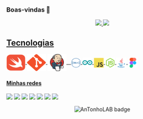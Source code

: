 ### Boas-vindas 👋

<div align="center">
  <a href="https://github.com/AnTonhoLAB">
  <img height="180em" src="https://github-readme-stats.vercel.app/api?username=AnTonhoLAB&show_icons=true&theme=cobalt&include_all_commits=true&count_private=true"/>
  <img height="180em" src="https://github-readme-stats.vercel.app/api/top-langs/?username=AnTonhoLAB&layout=compact&langs_count=7&theme=cobalt"/>
</div>
  
## Tecnologias
<div style="display: inline_block">
  <img align="center" alt="swift" height="45" width="50" src="https://raw.githubusercontent.com/devicons/devicon/master/icons/swift/swift-original.svg">
  <img align="center" alt="git" height="45" width="50" src="https://raw.githubusercontent.com/devicons/devicon/master/icons/git/git-original.svg">
  <img align="center" alt="jenks" height="45" width="50" src="https://raw.githubusercontent.com/devicons/devicon/master/icons/jenkins/jenkins-original.svg">
  <img > <img >
  <img align="center" alt="objc" height="26" width="26" src="https://raw.githubusercontent.com/devicons/devicon/master/icons/objectivec/objectivec-plain.svg" >
  <img align="center" alt="arduino" height="26" width="26" src="https://raw.githubusercontent.com/devicons/devicon/master/icons/arduino/arduino-original.svg">
  <img align="center" alt="js" height="26" width="26" src="https://raw.githubusercontent.com/devicons/devicon/master/icons/javascript/javascript-original.svg">
  <img align="center" alt="node" height="26" width="26" src="https://raw.githubusercontent.com/devicons/devicon/master/icons/nodejs/nodejs-original.svg">
  <img align="center" alt="java" height="26" width="26" src="https://raw.githubusercontent.com/devicons/devicon/master/icons/java/java-original.svg">
  <img align="center" alt="figma" height="26" width="26" src="https://raw.githubusercontent.com/devicons/devicon/master/icons/figma/figma-original.svg">
</div>
  
###
#### Minhas redes
<div> 
  <a href="https://www.linkedin.com/in/georgegomees/" target="_blank"><img src="https://img.shields.io/badge/-LinkedIn-%230077B5?style=for-the-badge&logo=linkedin&logoColor=white" target="_blank"></a> 
  <a href="https://medium.com/@AnTonhoLAB" target="_blank"><img src="https://img.shields.io/badge/Medium-ffffff?style=for-the-badge&logo=Medium&logoColor=black" target="_blank"></a> 
  <a href="https://www.twitch.tv/antonholab" target="_blank"><img src="https://img.shields.io/badge/Twitch-9146FF?style=for-the-badge&logo=twitch&logoColor=white" target="_blank"></a>
  <a href="https://www.youtube.com/channel/UC9LsqbQH0RINyf1WhzZxPnA" target="_blank"><img src="https://img.shields.io/badge/YouTube-FF0000?style=for-the-badge&logo=youtube&logoColor=white" target="_blank"></a>
  <a href="https://discord.gg/c658ZJGjE2" target="_blank"><img src="https://img.shields.io/badge/Discord-7289DA?style=for-the-badge&logo=discord&logoColor=white" target="_blank"></a> 
  <a href="https://www.instagram.com/antonholab/" target="_blank"><img src="https://img.shields.io/badge/-Instagram-%23E4405F?style=for-the-badge&logo=instagram&logoColor=white" target="_blank"></a>
  <a href="https://twitter.com/AnTonhoLAB" target="_blank"><img src="https://img.shields.io/badge/Twitter-1DA1F2?style=for-the-badge&logo=twitter&logoColor=white" target="_blank"></a> 
</div>

<p align="center">
  <img src="https://badges.pufler.dev/visits/AnTonhoLAB/AnTonhoLAB" alt="AnTonhoLAB badge" />
</p>
